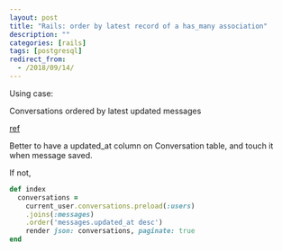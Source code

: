 ```yaml
---
layout: post
title: "Rails: order by latest record of a has_many association"
description: ""
categories: [rails]
tags: [postgresql]
redirect_from:
  - /2018/09/14/
---
```

Using case:

Conversations ordered by latest updated messages

[ref](https://stackoverflow.com/questions/35562511/rails-order-a-model-by-the-last-element-of-a-has-many-association)

Better to have a updated_at column on Conversation table, and touch it when message saved.

If not,

~~~ruby
def index
  conversations =
    current_user.conversations.preload(:users)
    .joins(:messages)
    .order('messages.updated_at desc')
    render json: conversations, paginate: true
end
~~~
